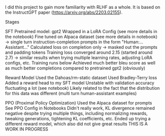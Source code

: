 I did this project to gain more familiarity with RLHF as a whole. It is based on the InstructGPT paper (https://arxiv.org/abs/2203.02155).

Stages

SFT
Pretrained model: gpt2
Wrapped in a LoRA Config (see more details in the notebook)
Fine tuned on Alpaca dataset (see more details in notebook) -> single turn instruction-completion prompts in the form "Human:... Assistant..."
Calculated loss on completion only -> masked out the prompts and padding tokens
Training loss converged around 2.15 (started around 2.7) -> similar results when trying multiple learning rates, adjusting LoRA configs, etc.
Training runs below
Achieved much better bleu score as well as much better completions compared to pretrained gpt2 (obviously)

Reward Model
Used the Dahoas/rm-static dataset
Used Bradley-Terry loss
Added a reward head to my SFT model
Unstable with validation accuracy fluctuating a lot (see notebook)
Likely related to the fact that the distribution for this data was different (multi turn human-assistant examples)

PPO (Proximal Policy Optimization)
Used the Alpaca dataset for prompts
See PPO Config in Notebooks
Didn't really work, KL divergence remained negative despite trying multiple things, including normalizing rewards, tweaking generations, tightening KL coefficients, etc.
Ended up trying a different reward model, which also did not give great results
THIS IS A WORK IN PROGRESS



